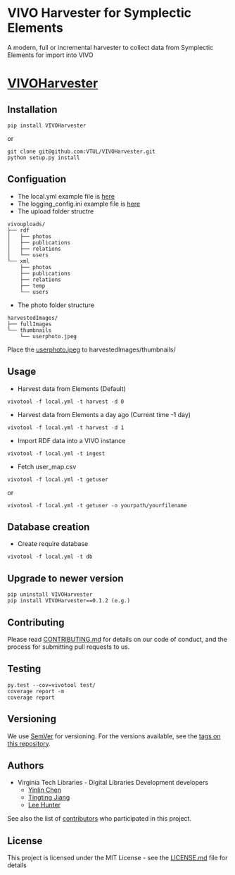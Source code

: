 # VIVO Harvester for Symplectic Elements

A modern, full or incremental harvester to collect data from Symplectic Elements for import into VIVO

# [VIVOHarvester](https://pypi.org/project/VIVOHarvester/)

## Installation
```
pip install VIVOHarvester
```
or
```
git clone git@github.com:VTUL/VIVOHarvester.git
python setup.py install
```

## Configuation
* The local.yml example file is [here](example/configfile.yml.sample)
* The logging_config.ini example file is [here](example/logging_config.ini.sample)
* The upload folder structre
```
vivouploads/
├── rdf
│   ├── photos
│   ├── publications
│   ├── relations
│   └── users
└── xml
    ├── photos
    ├── publications
    ├── relations
    ├── temp
    └── users
```
* The photo folder structure
```
harvestedImages/
├── fullImages
└── thumbnails
    └── userphoto.jpeg
```
Place the [userphoto.jpeg](harvestedImages/thumbnails/userphoto.jpeg) to harvestedImages/thumbnails/

## Usage
* Harvest data from Elements (Default)
```
vivotool -f local.yml -t harvest -d 0
```

* Harvest data from Elements a day ago (Current time -1 day)
```
vivotool -f local.yml -t harvest -d 1
```

* Import RDF data into a VIVO instance
```
vivotool -f local.yml -t ingest
```

* Fetch user_map.csv
```
vivotool -f local.yml -t getuser
```
or
```
vivotool -f local.yml -t getuser -o yourpath/yourfilename
```

## Database creation
* Create require database
```
vivotool -f local.yml -t db
```

## Upgrade to newer version
```
pip uninstall VIVOHarvester
pip install VIVOHarvester==0.1.2 (e.g.)
```

## Contributing

Please read [CONTRIBUTING.md](CONTRIBUTING.md) for details on our code of conduct, and the process for submitting pull requests to us.

## Testing
```
py.test --cov=vivotool test/
coverage report -m
coverage report
```

## Versioning

We use [SemVer](http://semver.org/) for versioning. For the versions available, see the [tags on this repository](https://github.com/VTUL/VTDLP/tags).

## Authors

* Virginia Tech Libraries - Digital Libraries Development developers
	* [Yinlin Chen](https://github.com/yinlinchen)
	* [Tingting Jiang](https://github.com/tingtingjh)
	* [Lee Hunter](https://github.com/whunter)

See also the list of [contributors](https://github.com/VTUL/VTDLP/contributors) who participated in this project.

## License

This project is licensed under the MIT License - see the [LICENSE.md](LICENSE.md) file for details

